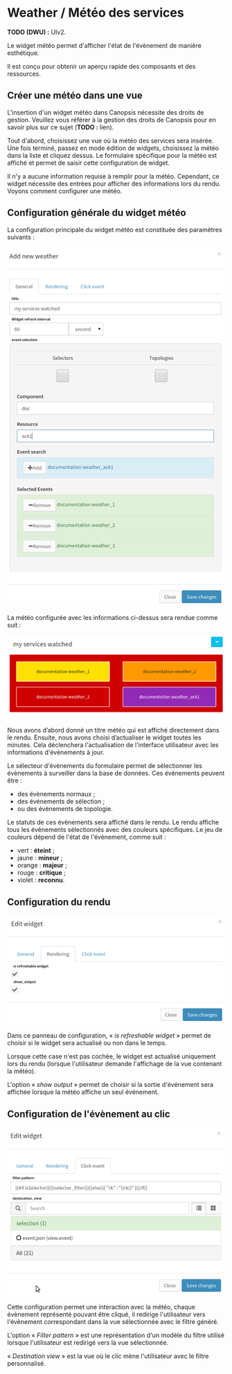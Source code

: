 # Weather / Météo des services

**TODO (DWU) :** UIv2.

Le widget météo permet d'afficher l'état de l'évènement de manière esthétique.

Il est conçu pour obtenir un aperçu rapide des composants et des ressources.

## Créer une météo dans une vue

L'insertion d'un widget météo dans Canopsis nécessite des droits de gestion. Veuillez vous référer à la gestion des droits de Canopsis pour en savoir plus sur ce sujet (**TODO :** lien).

Tout d'abord, choisissez une vue où la météo des services sera insérée. Une fois terminé, passez en mode édition de widgets, choisissez la météo dans la liste et cliquez dessus. Le formulaire spécifique pour la météo est affiché et permet de saisir cette configuration de widget.

Il n'y a aucune information requise à remplir pour la météo. Cependant, ce widget nécessite des entrées pour afficher des informations lors du rendu. Voyons comment configurer une météo.

## Configuration générale du widget météo

La configuration principale du widget météo est constituée des paramètres suivants :

![img1](img/weather_configuration_1.png)

La météo configurée avec les informations ci-dessus sera rendue comme suit :

![img2](img/weather_renderer_1.png)

Nous avons d’abord donné un titre météo qui est affiché directement dans le rendu. Ensuite, nous avons choisi d’actualiser le widget toutes les minutes. Cela déclenchera l'actualisation de l'interface utilisateur avec les informations d'évènements à jour.

Le sélecteur d'évènements du formulaire permet de sélectionner les évènements à surveiller dans la base de données. Ces évènements peuvent être :

*  des évènements normaux ;
*  des événements de sélection ;
*  ou des évènements de topologie.

Le statuts de ces évènements sera affiché dans le rendu. Le rendu affiche tous les évènements sélectionnés avec des couleurs spécifiques. Le jeu de couleurs dépend de l'état de l'évènement, comme suit :

*  vert : **éteint** ;
*  jaune : **mineur** ;
*  orange : **majeur** ;
*  rouge : **critique** ;
*  violet : **reconnu**.

## Configuration du rendu

![img4](img/weather_configuration_2.png)

Dans ce panneau de configuration, « *is refreshable widget* » permet de choisir si le widget sera actualisé ou non dans le temps.

Lorsque cette case n'est pas cochée, le widget est actualisé uniquement lors du rendu (lorsque l'utilisateur demande l'affichage de la vue contenant la météo).

L'option « *show output* » permet de choisir si la sortie d'événement sera affichée lorsque la météo affiche un seul événement.

## Configuration de l'évènement au clic

![img3](img/weather_configuration_3.png)

Cette configuration permet une interaction avec la météo, chaque évènement représenté pouvant être cliqué, il redirige l'utilisateur vers l'évènement correspondant dans la vue sélectionnée avec le filtre généré.

L'option « *Filter pattern* » est une représentation d'un modèle du filtre utilisé lorsque l'utilisateur est redirigé vers la vue sélectionnée.

« *Destination view* » est la vue où le clic mène l'utilisateur avec le filtre personnalisé.
